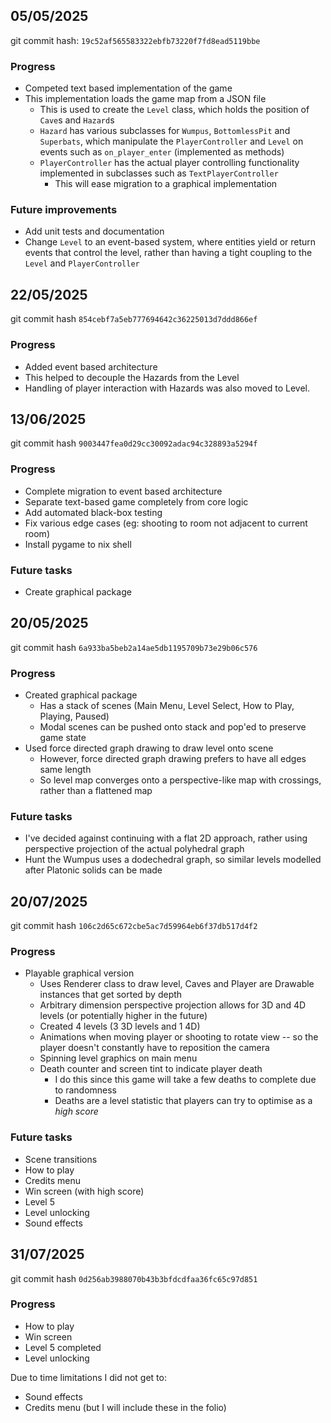 ## 05/05/2025
git commit hash: `19c52af565583322ebfb73220f7fd8ead5119bbe`
### Progress
- Competed text based implementation of the game
- This implementation loads the game map from a JSON file
  - This is used to create the `Level` class, which holds the position of `Cave`s and `Hazard`s
  - `Hazard` has various subclasses for `Wumpus`, `BottomlessPit` and `Superbats`, which manipulate the `PlayerController` and `Level` on events such as `on_player_enter` (implemented as methods)
  - `PlayerController` has the actual player controlling functionality implemented in subclasses such as `TextPlayerController`
    - This will ease migration to a graphical implementation
### Future improvements
- Add unit tests and documentation
- Change `Level` to an event-based system, where entities yield or return events that control the level, rather than having a tight coupling to the `Level` and `PlayerController`

## 22/05/2025
git commit hash `854cebf7a5eb777694642c36225013d7ddd866ef`
### Progress
- Added event based architecture
- This helped to decouple the Hazards from the Level
- Handling of player interaction with Hazards was also moved to Level.

## 13/06/2025
git commit hash `9003447fea0d29cc30092adac94c328893a5294f`
### Progress
- Complete migration to event based architecture
- Separate text-based game completely from core logic
- Add automated black-box testing
- Fix various edge cases (eg: shooting to room not adjacent to current room)
- Install pygame to nix shell
### Future tasks
- Create graphical package

## 20/05/2025
git commit hash `6a933ba5beb2a14ae5db1195709b73e29b06c576`
### Progress
- Created graphical package
  - Has a stack of scenes (Main Menu, Level Select, How to Play, Playing, Paused)
  - Modal scenes can be pushed onto stack and pop'ed to preserve game state
- Used force directed graph drawing to draw level onto scene
  - However, force directed graph drawing prefers to have all edges same length
  - So level map converges onto a perspective-like map with crossings, rather than a flattened map
### Future tasks
- I've decided against continuing with a flat 2D approach, rather using perspective projection of the actual polyhedral graph
- Hunt the Wumpus uses a dodechedral graph, so similar levels modelled after Platonic solids can be made

## 20/07/2025
git commit hash `106c2d65c672cbe5ac7d59964eb6f37db517d4f2`
### Progress
- Playable graphical version
  - Uses Renderer class to draw level, Caves and Player are Drawable instances that get sorted by depth
  - Arbitrary dimension perspective projection allows for 3D and 4D levels (or potentially higher in the future)
  - Created 4 levels (3 3D levels and 1 4D)
  - Animations when moving player or shooting to rotate view -- so the player doesn't constantly have to
  reposition the camera
  - Spinning level graphics on main menu
  - Death counter and screen tint to indicate player death
    - I do this since this game will take a few deaths to complete due to randomness
    - Deaths are a level statistic that players can try to optimise as a *high score*
### Future tasks
- Scene transitions
- How to play
- Credits menu
- Win screen (with high score)
- Level 5
- Level unlocking
- Sound effects

## 31/07/2025
git commit hash `0d256ab3988070b43b3bfdcdfaa36fc65c97d851`
### Progress
- How to play
- Win screen
- Level 5 completed
- Level unlocking

Due to time limitations I did not get to:
- Sound effects
- Credits menu (but I will include these in the folio)
